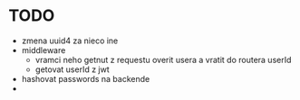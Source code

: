 # TODO

- zmena uuid4 za nieco ine
- middleware
  - vramci neho getnut z requestu overit usera a vratit do routera userId
  - getovat userId z jwt
- hashovat passwords na backende
- 